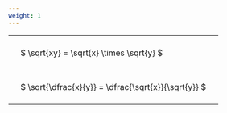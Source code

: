 ```yaml
---
weight: 1
---
```


<style type="text/css">
#T_1914b th.col_heading {
  text-align: left;
  font-size: 1em;
}
#T_1914b td {
  text-align: left;
  font-size: 1em;
  padding: 1.5em;
}
</style>
<table id="T_1914b">
  <thead>
  </thead>
  <tbody>
    <tr>
      <td id="T_1914b_row0_col0" class="data row0 col0" >$ \sqrt{xy} = \sqrt{x} \times \sqrt{y} $</td>
    </tr>
    <tr>
      <td id="T_1914b_row1_col0" class="data row1 col0" >$ \sqrt{\dfrac{x}{y}} = \dfrac{\sqrt{x}}{\sqrt{y}} $</td>
    </tr>
  </tbody>
</table>
